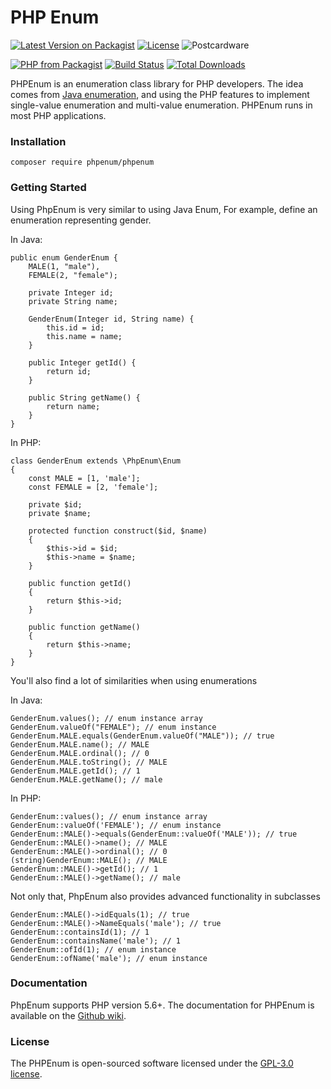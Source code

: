 # PHP Enum

[![Latest Version on Packagist](https://img.shields.io/packagist/v/phpenum/phpenum.svg?style=for-the-badge)](https://packagist.org/packages/phpenum/phpenum)
[![License](https://img.shields.io/github/license/yinfuyuan/php-enum?style=for-the-badge)](https://github.com/yinfuyuan/php-enum/blob/master/LICENSE)
![Postcardware](https://img.shields.io/badge/Postcardware-%F0%9F%92%8C-197593?style=for-the-badge)

[![PHP from Packagist](https://img.shields.io/packagist/php-v/phpenum/phpenum?style=flat-square)](https://packagist.org/packages/phpenum/phpenum)
[![Build Status](https://img.shields.io/github/workflow/status/yinfuyuan/php-enum/tests?label=tests&style=flat-square)](https://github.com/yinfuyuan/php-enum/actions?query=workflow%3Atests)
[![Total Downloads](https://img.shields.io/packagist/dt/phpenum/phpenum.svg?style=flat-square)](https://packagist.org/packages/phpenum/phpenum)

PHPEnum is an enumeration class library for PHP developers. The idea comes from [Java enumeration](https://docs.oracle.com/javase/8/docs/api/java/lang/Enum.html), and using the PHP features to implement single-value enumeration and multi-value enumeration. PHPEnum runs in most PHP applications.

### Installation

    composer require phpenum/phpenum

### Getting Started

Using PhpEnum is very similar to using Java Enum, For example, define an enumeration representing gender.

In Java:

    public enum GenderEnum {
        MALE(1, "male"),
        FEMALE(2, "female");
    
        private Integer id;
        private String name;
    
        GenderEnum(Integer id, String name) {
            this.id = id;
            this.name = name;
        }
    
        public Integer getId() {
            return id;
        }
    
        public String getName() {
            return name;
        }
    }

In PHP:

    class GenderEnum extends \PhpEnum\Enum
    {
        const MALE = [1, 'male'];
        const FEMALE = [2, 'female'];
    
        private $id;
        private $name;
    
        protected function construct($id, $name)
        {
            $this->id = $id;
            $this->name = $name;
        }
    
        public function getId()
        {
            return $this->id;
        }
        
        public function getName()
        {
            return $this->name;
        }
    }

You'll also find a lot of similarities when using enumerations

In Java:

    GenderEnum.values(); // enum instance array
    GenderEnum.valueOf("FEMALE"); // enum instance
    GenderEnum.MALE.equals(GenderEnum.valueOf("MALE")); // true
    GenderEnum.MALE.name(); // MALE
    GenderEnum.MALE.ordinal(); // 0
    GenderEnum.MALE.toString(); // MALE
    GenderEnum.MALE.getId(); // 1
    GenderEnum.MALE.getName(); // male

In PHP:

    GenderEnum::values(); // enum instance array
    GenderEnum::valueOf('FEMALE'); // enum instance
    GenderEnum::MALE()->equals(GenderEnum::valueOf('MALE')); // true
    GenderEnum::MALE()->name(); // MALE
    GenderEnum::MALE()->ordinal(); // 0
    (string)GenderEnum::MALE(); // MALE
    GenderEnum::MALE()->getId(); // 1
    GenderEnum::MALE()->getName(); // male

Not only that, PhpEnum also provides advanced functionality in subclasses

    GenderEnum::MALE()->idEquals(1); // true
    GenderEnum::MALE()->NameEquals('male'); // true
    GenderEnum::containsId(1); // 1
    GenderEnum::containsName('male'); // 1
    GenderEnum::ofId(1); // enum instance
    GenderEnum::ofName('male'); // enum instance

### Documentation

PhpEnum supports PHP version 5.6+. The documentation for PHPEnum is available on the [Github wiki](https://github.com/yinfuyuan/php-enum/wiki).

### License

The PHPEnum is open-sourced software licensed under the [GPL-3.0 license](https://github.com/yinfuyuan/php-enum/blob/master/LICENSE).
